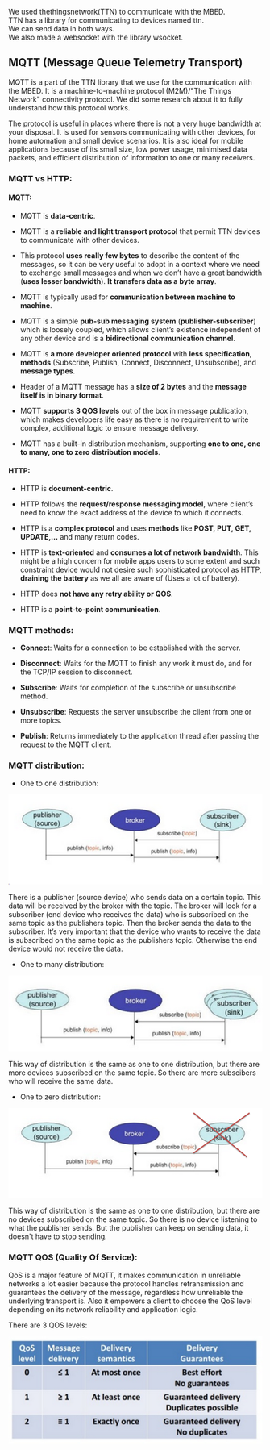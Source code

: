 We used thethingsnetwork\(TTN\) to communicate with the MBED.  
TTN has a library for communicating to devices named ttn.  
We can send data in both ways.  
We also made a websocket with the library wsocket.

## **MQTT \(Message Queue Telemetry Transport\)**

MQTT is a part of the TTN library that we use for the communication with the MBED. It is a machine-to-machine protocol \(M2M\)/"The Things Network" connectivity protocol. We did some research about it to fully understand how this protocol works.

The protocol is useful in places where there is not a very huge bandwidth at your disposal. It is used for sensors communicating with other devices, for home automation and small device scenarios. It is also ideal for mobile applications because of its small size, low power usage, minimised data packets, and efficient distribution of information to one or many receivers.

### MQTT vs HTTP:

#### MQTT:

* MQTT is **data-centric**.

* MQTT is a **reliable and light transport protocol** that permit TTN devices to communicate with other devices.

* This protocol **uses really few bytes** to describe the content of the messages, so it can be very useful to adopt in a context where we need to exchange small messages and when we don’t have a great bandwidth \(**uses lesser bandwidth**\). **It transfers data as a byte array**.

* MQTT is typically used for **communication between machine to machine**.

* MQTT is a simple **pub-sub messaging system** \(**publisher-subscriber**\) which is loosely coupled, which allows client’s existence independent of any other device and is a **bidirectional communication channel**.

* MQTT is **a more developer oriented protocol** with **less specification**, **methods** \(Subscribe, Publish, Connect, Disconnect, Unsubscribe\), and **message types**.

* Header of a MQTT message has a **size of 2 bytes** and the **message itself is in binary format**.

* MQTT **supports 3 QOS levels** out of the box in message publication, which makes developers life easy as there is no requirement to write complex, additional logic to ensure message delivery.

* MQTT has a built-in distribution mechanism, supporting **one to one, one to many, one to zero distribution models**.

#### HTTP:

* HTTP is **document-centric**.

* HTTP follows the **request/response messaging model**, where client’s need to know the exact address of the device to which it connects.

* HTTP is a **complex protocol** and uses **methods** like **POST, PUT, GET, UPDATE,…** and many return codes.

* HTTP is **text-oriented** and **consumes a lot of network bandwidth**. This might be a high concern for mobile apps users to some extent and such constraint device would not desire such sophisticated protocol as HTTP, **draining the battery** as we all are aware of \(Uses a lot of battery\).

* HTTP does **not have any retry ability or QOS**.

* HTTP is a **point-to-point communication**.

### MQTT methods:

* **Connect**: Waits for a connection to be established with the server.

* **Disconnect**: Waits for the MQTT to finish any work it must do, and for the TCP/IP session to disconnect.

* **Subscribe**: Waits for completion of the subscribe or unsubscribe method.

* **Unsubscribe**: Requests the server unsubscribe the client from one or more topics.

* **Publish**: Returns immediately to the application thread after passing the request to the MQTT client.

### MQTT distribution:

* One to one distribution:  

![](/assets/dist1.png)

There is a publisher \(source device\) who sends data on a certain topic. This data will be received by the broker with the topic. The broker will look for a subscriber \(end device who receives the data\) who is subscribed on the same topic as the publishers topic. Then the broker sends the data to the subscriber. It’s very important that the device who wants to receive the data is subscribed on the same topic as the publishers topic. Otherwise the end device would not receive the data.

* One to many distribution:

![](/assets/dist2.png)

This way of distribution is the same as one to one distribution, but there are more devices subscribed on the same topic. So there are more subscibers who will receive the same data.

* One to zero distribution:

![](/assets/dist3.png)

This way of distribution is the same as one to one distribution, but there are no devices subscribed on the same topic. So there is no device listening to what the publisher sends. But the publisher can keep on sending data, it doesn't have to stop sending.

### MQTT QOS \(Quality Of Service\):

QoS is a major feature of MQTT, it makes communication in unreliable networks a lot easier because the protocol handles retransmission and guarantees the delivery of the message, regardless how unreliable the underlying transport is. Also it empowers a client to choose the QoS level depending on its network reliability and application logic.

There are 3 QOS levels:

![](/assets/QOS.png)



